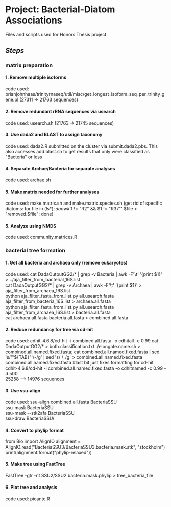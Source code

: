 # Project: Bacterial-Diatom Associations
Files and scripts used for Honors Thesis project

## __*Steps*__
### **matrix preparation**
#### 1. Remove multiple isoforms
code used: brianjohnhaas/trinityrnaseq/util/misc/get_longest_isoform_seq_per_trinity_gene.pl (27311 -> 21763 sequences)
#### 2. Remove redundant rRNA sequences via usearch
code used: usearch.sh (21763 -> 21745 sequences)
#### 3. Use dada2 and BLAST to assign taxonomy
code used: dada2.R submitted on the cluster via submit.dada2.pbs. 
           This also accesses add.blast.sh to get results that only
           were classified as "Bacteria" or less
#### 4. Separate Archae/Bacteria for separate analyses
code used: archae.sh
#### 5. Make matrix needed for further analyses
code used: make.matrix.sh and make.matrix.species.sh (get rid of specific diatoms: for file in $(ls *); do awk '$1 != "R2" && $1 != "R37"' $file > "removed.$file"; done)
#### 5. Analyze using NMDS
code used: community.matrices.R
   
       

### **bacterial tree formation**
#### 1. Get all bacteria and archaea only (remove eukaryotes)
code used: cat DadaOutputGG2/* | grep -v Bacteria |  awk -F'\t' '{print $1}' > ../aja_filter_from_bacterial_16S.list   
cat DadaOutputGG2/* | grep -v Archaea |  awk -F'\t' '{print $1}' > aja_filter_from_archaea_16S.list    
python aja_filter_fasta_from_list.py all.usearch.fasta aja_filter_from_bacteria_16S.list > archaea.all.fasta    
python aja_filter_fasta_from_list.py all.usearch.fasta aja_filter_from_archaea_16S.list > bacteria.all.fasta   
cat archaea.all.fasta bacteria.all.fasta > combined.all.fasta    
#### 2. Reduce redundancy for tree via cd-hit
code used: cdhit-4.6.8/cd-hit -i combined.all.fasta -o cdhitall -c 0.99 
cat DadaOutputGG2/* > both.classification.txt
./elongate.name.sh > combined.all.named.fixed.fasta; cat combined.all.named.fixed.fasta | sed 's/'"${TAB}"'/-/g' | sed 's/ /_/g' > combined.all.named.fixed.fasta combined.all.named.fixed.fasta #last bit just fixes formatting for cd-hit    
cdhit-4.6.8/cd-hit -i combined.all.named.fixed.fasta -o cdhitnamed -c 0.99 -d 500   
25258  —>  14976 sequences     
#### 3. Use ssu-align
code used: ssu-align combined.all.fasta BacteriaSSU   
ssu-mask BacteriaSSU   
ssu-mask --stk2afa BacteriaSSU   
ssu-draw BacteriaSSU/   
#### 4. Convert to phylip format
from Bio import AlignIO
alignment = AlignIO.read("BacteriaSSU3/BacteriaSSU3.bacteria.mask.stk", "stockholm")
print(alignment.format("phylip-relaxed"))
#### 5. Make tree using FastTree
FastTree -gtr -nt SSU2/SSU2.bacteria.mask.phylip > tree_bacteria_file
#### 6. Plot tree and analysis
code used: picante.R
